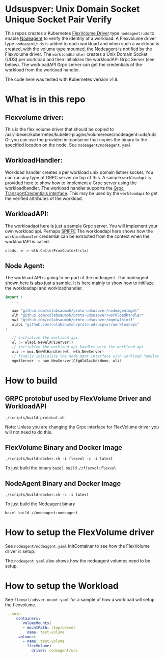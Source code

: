 # Udsuspver: Unix Domain Socket Unique Socket Pair Verify
This repos creates a Kubernetes [FlexVolume Driver](https://github.com/kubernetes/community/blob/release-1.6/contributors/devel/flexvolume.md) type `nodeagent/uds` to enable [Nodeagent](https://docs.google.com/document/d/1J67aol2phtZdBwbfuyk36fqLzRHn8c7k_2rAxwGslCk/edit#heading=h.x9snb54sjlu9) to verify the identity of a workload.
A Flexvolume driver type `nodeagent/uds` is added to each workload and when such a workload is created, with the volume type mounted, the Nodeagent is notified by the Flexvolume driver. The `workloadhandler` creates a Unix Domain Socket (UDS) per workload and then initializes the workloadAPI Grpc Server (see below). The workloadAPI Grpc server can get the credentials of the workload from the workload handler.

The code here was tested with Kubernetes version v1.8.

# What is in this repo
 ## Flexvolume driver:
 This is the flex volume driver that should be copied to /usr/libexec/kubernetes/kubelet-plugins/volume/exec/nodeagent~uds/uds
 Or you can use the provided initcontainer that copies the binary to the specified location on the node.
 See `nodeagent/nodeagent.yaml`
 
 ## WorkloadHandler:
 Workload handler creates a per workload unix domain listner socket. You can run any type of GRPC server on top of this. A sample `workloadapi` is provided here to show how to implement a Grpc server using the workloadhandler.
 The workload handler supports the [Grpc TransportCredentials interface](https://godoc.org/google.golang.org/grpc/credentials). This may be used by the `workloadapi` to get the verified attributes of the workload.
 
 ## WorkloadAPI:
 The workloadapi here is just a sample Grpc server. You will implement your own workload api. Perhaps [SPIFFE](https://spiffe.io/spiffe/)
 The workloadapi here shows how the `workloadhandler` credential can be extracted from the context when the workloadAPI is called.
 ```go
creds, e := wlh.CallerFromContext(ctx)
```

 ## Node Agent:
The workload API is going to be part of the nodeagent. The nodeagent shown here is also just a sample. It is here mainly to show how to initliaze the workloadapi and workloadhandler.
 ```go
 import (
 	...
 
 	nam "github.com/colabsaumoh/proto-udsuspver/nodeagentmgmt"
 	wlh "github.com/colabsaumoh/proto-udsuspver/workloadhandler"
 	mwi "github.com/colabsaumoh/proto-udsuspver/mgmtwlhintf"
 	wlapi "github.com/colabsaumoh/proto-udsuspver/workloadapi"
)

	// initialize the workload api.
	wl := wlapi.NewWlAPIServer()
	// initialize the workload api handler with the workload api.
	wli := mwi.NewWlHandler(wl, wlh.NewServer)
	// finally initialize the node mgmt interface with workload handler.
	mgmtServer := nam.NewServer(CfgWldApiUdsHome, wli)

```

# How to build
## GRPC protobuf used by FlexVolume Driver and WorkloadAPI
`./scripts/build-protobuf.sh`

Note: Unless you are changing the Grpc interface for FlexVolume driver you will not need to do this.

## FlexVolume Binary and Docker Image
`./scripts/build-docker.sh -i flexvol -c -i latest`

To just build the binary
`bazel build //flexvol:flexvol`

## NodeAgent Binary and Docker Image
`./scripts/build-docker.sh -c -i latest`

To just build the Nodeagent binary

`bazel build //nodeagent:nodeagent`

# How to setup the FlexVolume driver
See `nodeagent/nodeagent.yaml` initContainer to see how the FlexVolume driver is setup.

The `nodeagent.yaml` also shows how the nodeagent volumes need to be setup.

# How to setup the Workload
See `flexvol/udsver-mount.yaml` for a sample of how a workload will setup the flexvolume.
```yaml
...snip
     containers:
        volumeMounts:
        - mountPath: /tmp/udsver
          name: test-volume
      volumes:
        - name: test-volume
          flexVolume:
            driver: nodeagent/uds
```